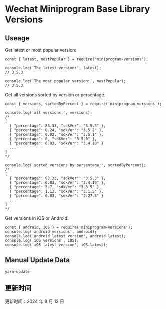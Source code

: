 
# Wechat Miniprogram Base Library Versions

## Useage

Get latest or most popular version:

```;
const { latest, mostPopular } = require('miniprogram-versions');

console.log('The latest version:', latest);
// 3.5.3

console.log('The most popular version:', mostPopular);
// 3.5.3

```

Get all versions sorted by version or persentage.

```
const { versions, sortedByPercent } = require('miniprogram-versions');

console.log('all versions:', versions);
/*
[
  { "percentage": 83.33, "sdkVer": "3.5.3" },
  { "percentage": 0.24, "sdkVer": "3.5.2" },
  { "percentage": 0.02, "sdkVer": "3.5.1" },
  { "percentage": 0, "sdkVer": "3.5.0" },
  { "percentage": 6.83, "sdkVer": "3.4.10" }
  ...
]
*/

console.log('sorted versions by persentage:', sortedByPercent);
/*
[
  { "percentage": 83.33, "sdkVer": "3.5.3" },
  { "percentage": 6.83, "sdkVer": "3.4.10" },
  { "percentage": 3.7, "sdkVer": "3.3.5" },
  { "percentage": 1.13, "sdkVer": "3.1.5" },
  { "percentage": 0.83, "sdkVer": "2.27.3" }
  ...
]
*/
```

Get versions in iOS or Android.

```
const { android, iOS } = require('miniprogram-versions');
console.log('android versions', android);
console.log('android latest version', android.latest);
console.log('iOS versions', iOS);
console.log('iOS latest version', iOS.latest);
```

## Manual Update Data

```
yarn update
```

## 更新时间

更新时间：2024 年 8 月 12 日
